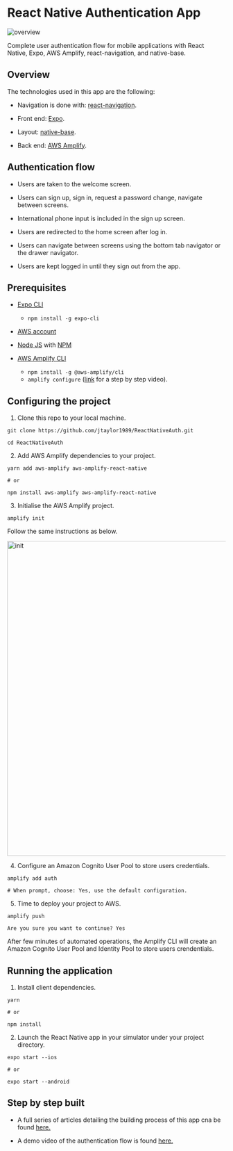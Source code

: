 # React Native Authentication App

![overview](https://user-images.githubusercontent.com/26605247/54226053-e23f0280-44f4-11e9-9289-8cff19a18850.png)

Complete user authentication flow for mobile applications with React Native, Expo, AWS Amplify, react-navigation, and native-base.

## Overview

The technologies used in this app are the following:

* Navigation is done with: [react-navigation](https://reactnavigation.org/).

* Front end: [Expo](https://docs.expo.io/versions/latest/workflow/expo-cli/).

* Layout: [native-base](https://docs.nativebase.io/).

* Back end: [AWS Amplify](https://aws-amplify.github.io/).

## Authentication flow

* Users are taken to the welcome screen.

* Users can sign up, sign in, request a password change, navigate between screens.

* International phone input is included in the sign up screen.

* Users are redirected to the home screen after log in. 

* Users can navigate between screens using the bottom tab navigator or the drawer navigator.

* Users are kept logged in until they sign out from the app.

## Prerequisites

* [Expo CLI](https://docs.expo.io/versions/latest/workflow/expo-cli/)
  * `npm install -g expo-cli`
  
* [AWS account](https://aws.amazon.com/amplify/)

* [Node JS](https://nodejs.org/en/download/) with [NPM](https://docs.npmjs.com/downloading-and-installing-node-js-and-npm)

* [AWS Amplify CLI](https://aws-amplify.github.io/)
  * `npm install -g @aws-amplify/cli`
  * `amplify configure` ([link](https://www.youtube.com/watch?v=fWbM5DLh25U) for a step by step video).

## Configuring the project

1. Clone this repo to your local machine.

```
git clone https://github.com/jtaylor1989/ReactNativeAuth.git

cd ReactNativeAuth
```

2. Add AWS Amplify dependencies to your project.

```
yarn add aws-amplify aws-amplify-react-native

# or

npm install aws-amplify aws-amplify-react-native
```

3. Initialise the AWS Amplify project.

```
amplify init
```

Follow the same instructions as below.

<img width="725" alt="init" src="https://user-images.githubusercontent.com/26605247/54290045-2f2ce280-45a2-11e9-9fe2-3e77b0a29977.png">

4. Configure an Amazon Cognito User Pool to store users credentials.

```
amplify add auth

# When prompt, choose: Yes, use the default configuration.
```

5. Time to deploy your project to AWS.

```
amplify push

Are you sure you want to continue? Yes
```

After few minutes of automated operations, the Amplify CLI will create an Amazon Cognito User Pool and Identity Pool to store users crendentials.

## Running the application

1. Install client dependencies.

```
yarn

# or

npm install
```

2. Launch the React Native app in your simulator under your project directory.

```
expo start --ios

# or

expo start --android
```

## Step by step built

* A full series of articles detailing the building process of this app cna be found [here.](https://bit.ly/2RTv0ok)

* A demo video of the authentication flow is found [here.](https://bit.ly/2ubL8Et)

